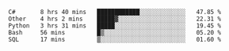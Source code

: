 
<!--START_SECTION:waka-->
```text
C#       8 hrs 40 mins   ████████████░░░░░░░░░░░░░   47.85 % 
Other    4 hrs 2 mins    █████▓░░░░░░░░░░░░░░░░░░░   22.31 % 
Python   3 hrs 31 mins   █████░░░░░░░░░░░░░░░░░░░░   19.45 % 
Bash     56 mins         █▒░░░░░░░░░░░░░░░░░░░░░░░   05.20 % 
SQL      17 mins         ▒░░░░░░░░░░░░░░░░░░░░░░░░   01.60 % 
```
<!--END_SECTION:waka-->

<!--
**patoriko/patoriko** is a ✨ _special_ ✨ repository because its `README.md` (this file) appears on your GitHub profile.

Here are some ideas to get you started:

- 🔭 I’m currently working on ...
- 🌱 I’m currently learning ...
- 👯 I’m looking to collaborate on ...
- 🤔 I’m looking for help with ...
- 💬 Ask me about ...
- 📫 How to reach me: ...
- 😄 Pronouns: ...
- ⚡ Fun fact: ...
-->
